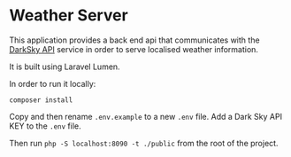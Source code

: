 # Weather Server

This application provides a back end api that communicates with the [DarkSky API]() service in order to serve localised weather information.

It is built using Laravel Lumen.

In order to run it locally:

`composer install`

Copy and then rename `.env.example` to a new `.env` file. Add a Dark Sky API KEY to the `.env` file.

Then run `php -S localhost:8090 -t ./public` from the root of the project.